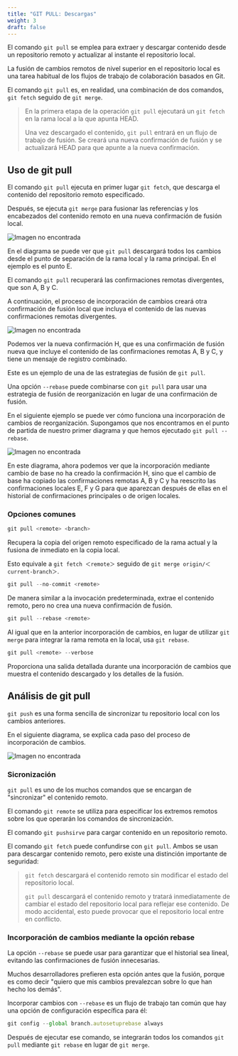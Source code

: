```yaml
---
title: "GIT PULL: Descargas"
weight: 3
draft: false
---
```


El comando `git pull` se emplea para extraer y descargar contenido desde un repositorio remoto y actualizar al instante el repositorio local. 

La fusión de cambios remotos de nivel superior en el repositorio local es una tarea habitual de los flujos de trabajo de colaboración basados en Git. 

El comando `git pull` es, en realidad, una combinación de dos comandos, `git fetch` seguido de `git merge`. 

> En la primera etapa de la operación `git pull` ejecutará un `git fetch` en la rama local a la que apunta HEAD. 
> 
> Una vez descargado el contenido, `git pull` entrará en un flujo de trabajo de fusión. Se creará una nueva confirmación de fusión y se actualizará HEAD para que apunte a la nueva confirmación.

## Uso de git pull

El comando `git pull` ejecuta en primer lugar `git fetch`, que descarga el contenido del repositorio remoto especificado. 

Después, se ejecuta `git merge` para fusionar las referencias y los encabezados del contenido remoto en una nueva confirmación de fusión local. 

![Imagen no encontrada](/img/pull1.png "git pull")

En el diagrama se puede ver que `git pull` descargará todos los cambios desde el punto de separación de la rama local y la rama principal. En el ejemplo es el punto E. 

El comando `git pull` recuperará las confirmaciones remotas divergentes, que son A, B y C. 

A continuación, el proceso de incorporación de cambios creará otra confirmación de fusión local que incluya el contenido de las nuevas confirmaciones remotas divergentes.

![Imagen no encontrada](/img/pull2.png "git pull")

Podemos ver la nueva confirmación H, que es una confirmación de fusión nueva que incluye el contenido de las confirmaciones remotas A, B y C, y tiene un mensaje de registro combinado. 

Este es un ejemplo de una de las estrategias de fusión de `git pull`. 

Una opción `--rebase` puede combinarse con `git pull` para usar una estrategia de fusión de reorganización en lugar de una confirmación de fusión. 

En el siguiente ejemplo se puede ver cómo funciona una incorporación de cambios de reorganización. Supongamos que nos encontramos en el punto de partida de nuestro primer diagrama y que hemos ejecutado `git pull --rebase`.

![Imagen no encontrada](/img/pull3.png "git pull")

En este diagrama, ahora podemos ver que la incorporación mediante cambio de base no ha creado la confirmación H, sino que el cambio de base ha copiado las confirmaciones remotas A, B y C y ha reescrito las confirmaciones locales E, F y G para que aparezcan después de ellas en el historial de confirmaciones principales o de origen locales.

### Opciones comunes


```js
git pull <remote> <branch>
```

Recupera la copia del origen remoto especificado de la rama actual y la fusiona de inmediato en la copia local. 

Esto equivale a `git fetch ＜remote＞` seguido de `git merge origin/＜current-branch＞`.

```js
git pull --no-commit <remote> 
```
De manera similar a la invocación predeterminada, extrae el contenido remoto, pero no crea una nueva confirmación de fusión.

```js
git pull --rebase <remote> 
```

Al igual que en la anterior incorporación de cambios, en lugar de utilizar `git merge` para integrar la rama remota en la local, usa `git rebase`.

```js
git pull <remote> --verbose
```

Proporciona una salida detallada durante una incorporación de cambios que muestra el contenido descargado y los detalles de la fusión.

## Análisis de git pull

`git push` es una forma sencilla de sincronizar tu repositorio local con los cambios anteriores. 

En el siguiente diagrama, se explica cada paso del proceso de incorporación de cambios.

![Imagen no encontrada](/img/git_pull.png "antes de git pull")


### Sicronización

`git pull` es uno de los muchos comandos que se encargan de "sincronizar" el contenido remoto. 

El comando `git remote` se utiliza para especificar los extremos remotos sobre los que operarán los comandos de sincronización. 

El comando `git pushsirve` para cargar contenido en un repositorio remoto.

El comando `git fetch` puede confundirse con `git pull`. Ambos se usan para descargar contenido remoto, pero existe una distinción importante de seguridad:
> `git fetch` descargará el contenido remoto sin modificar el estado del repositorio local. 
> 
> `git pull` descargará el contenido remoto y tratará inmediatamente de cambiar el estado del repositorio local para reflejar ese contenido. De modo accidental, esto puede provocar que el repositorio local entre en conflicto.

### Incorporación de cambios mediante la opción rebase

La opción `--rebase` se puede usar para garantizar que el historial sea lineal, evitando las confirmaciones de fusión innecesarias. 

Muchos desarrolladores prefieren esta opción antes que la fusión, porque es como decir "quiero que mis cambios prevalezcan sobre lo que han hecho los demás". 

Incorporar cambios con `--rebase` es un flujo de trabajo tan común que hay una opción de configuración específica para él:

```js
git config --global branch.autosetuprebase always
```
Después de ejecutar ese comando, se integrarán todos los comandos `git pull` mediante `git rebase` en lugar de `git merge`.